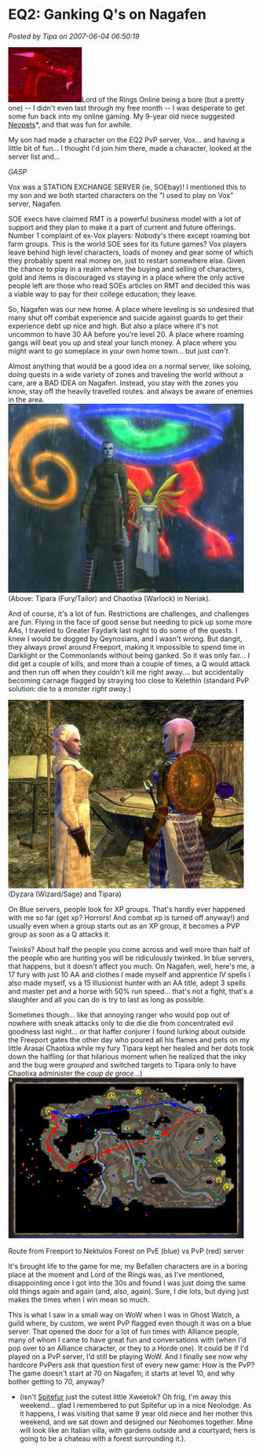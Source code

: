 # EQ2: Ganking Q's on Nagafen

*Posted by Tipa on 2007-06-04 06:50:19*

![naggy.jpg](../uploads/2007/06/naggy.jpg)Lord of the Rings Online being a bore (but a pretty one) -- I didn't even last through my free month -- I was desperate to get some fun back into my online gaming. My 9-year old niece suggested [Neopets](http://www.neopets.com)*, and that was fun for awhile.

My son had made a character on the EQ2 PvP server, Vox... and having a little bit of fun... I thought I'd join him there, made a character, looked at the server list and...

*GASP*

Vox was a STATION EXCHANGE SERVER (ie, SOEbay)! I mentioned this to my son and we both started characters on the "I used to play on Vox" server, Nagafen.



SOE execs have claimed RMT is a powerful business model with a lot of support and they plan to make it a part of current and future offerings. Number 1 complaint of ex-Vox players: Nobody's there except roaming bot farm groups. This is the world SOE sees for its future games? Vox players leave behind high level characters, loads of money and gear some of which they probably spent real money on, just to restart somewhere else. Given the chance to play in a realm where the buying and selling of characters, gold and items is discouraged vs staying in a place where the only active people left are those who read SOEs articles on RMT and decided this was a viable way to pay for their college education; they leave.

So, Nagafen was our new home. A place where leveling is so undesired that many shut off combat experience and suicide against guards to get their experience debt up nice and high. But also a place where it's not uncommon to have 30 AA before you're level 20. A place where roaming gangs will beat you up and steal your lunch money. A place where you might want to go someplace in your own home town... but just *can't*.

Almost anything that would be a good idea on a normal server, like soloing, doing quests in a wide variety of zones and traveling the world without a care, are a BAD IDEA on Nagafen. Instead, you stay with the zones you know, stay off the heavily travelled routes. and always be aware of enemies in the area.
![eq2_000019.jpg](../uploads/2007/06/eq2_000019.jpg)
(Above: Tipara (Fury/Tailor) and Chaotixa (Warlock) in Neriak).


And of course, it's a lot of fun. Restrictions are challenges, and challenges are *fun*. Flying in the face of good sense but needing to pick up some more AAs, I traveled to Greater Faydark last night to do some of the quests. I knew I would be dogged by Qeynosians, and I wasn't wrong. But dangit, they always prowl around Freeport, making it impossible to spend time in Darklight or the Commonlands without being ganked. So it was only fair... I did get a couple of kills, and more than a couple of times, a Q would attack and then run off when they couldn't kill me right away.... but accidentally becoming carnage flagged by straying too close to Kelethin (standard PvP solution: die to a monster *right away*.)



![eq2_000025.jpg](../uploads/2007/06/eq2_000025.jpg)
(Dyzara (Wizard/Sage) and Tipara)


On Blue servers, people look for XP groups. That's hardly ever happened with me so far (get xp? Horrors! And combat xp is turned off anyway!) and usually even when a group starts out as an XP group, it becomes a PVP group as soon as a Q attacks it.

Twinks? About half the people you come across and well more than half of the people who are hunting you will be ridiculously twinked. In blue servers, that happens, but it doesn't affect you much. On Nagafen, well, here's me, a 17 fury with just 10 AA and clothes I made myself and apprentice IV spells I also made myself, vs a 15 illusionist hunter with an AA title, adept 3 spells and master pet and a horse with 50% run speed... that's not a fight, that's a slaughter and all you can do is try to last as long as possible.

Sometimes though... like that annoying ranger who would pop out of nowhere with sneak attacks only to die die die from concentrated evil goodness last night... or that haffer conjurer I found lurking about outside the Freeport gates the other day who poured all his flames and pets on my little Arasai Chaotixa while my fury Tipara kept her healed and her dots took down the halfling (or that hilarious moment when he realized that the inky and the bug were *grouped* and switched targets to Tipara only to have Chaotixa administer the *coup de grace*...)
![map.gif](../uploads/2007/06/map.gif)


Route from Freeport to Nektulos Forest on PvE (blue) vs PvP (red) server


It's brought life to the game for me; my Befallen characters are in a boring place at the moment and Lord of the Rings was, as I've mentioned, disappointing once I got into the 30s and found I was just doing the same old things again and again (and, also, again). Sure, I die lots, but dying just makes the times when I win mean so much.

This is what I saw in a small way on WoW when I was in Ghost Watch, a guild where, by custom, we went PvP flagged even though it was on a blue server. That opened the door for a lot of fun times with Alliance people, many of whom I came to have great fun and conversations with (when I'd pop over to an Alliance character, or they to a Horde one). It could be if I'd played on a PvP server, I'd still be playing WoW. And I finally see now why hardcore PvPers ask that question first of every new game: How is the PvP? The game doesn't start at 70 on Nagafen; it starts at level 10, and why bother getting to 70, anyway?

* (isn't [Spitefur](http://www.neopets.com/~spitefur) just the cutest little Xweetok? Oh frig, I'm away this weekend... glad I remembered to put Spitefur up in a nice Neolodge. As it happens, I was visiting that same 9 year old niece and her mother this weekend, and we sat down and designed our Neohomes together. Mine will look like an Italian villa, with gardens outside and a courtyard; hers is going to be a chateau with a forest surrounding it.).
